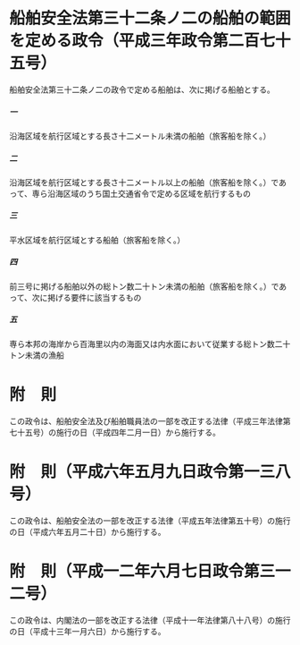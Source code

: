# 船舶安全法第三十二条ノ二の船舶の範囲を定める政令（平成三年政令第二百七十五号）
船舶安全法第三十二条ノ二の政令で定める船舶は、次に掲げる船舶とする。
##### 一
沿海区域を航行区域とする長さ十二メートル未満の船舶（旅客船を除く。）
##### 二
沿海区域を航行区域とする長さ十二メートル以上の船舶（旅客船を除く。）であって、専ら沿海区域のうち国土交通省令で定める区域を航行するもの
##### 三
平水区域を航行区域とする船舶（旅客船を除く。）
##### 四
前三号に掲げる船舶以外の総トン数二十トン未満の船舶（旅客船を除く。）であって、次に掲げる要件に該当するもの
##### 五
専ら本邦の海岸から百海里以内の海面又は内水面において従業する総トン数二十トン未満の漁船
# 附　則
この政令は、船舶安全法及び船舶職員法の一部を改正する法律（平成三年法律第七十五号）の施行の日（平成四年二月一日）から施行する。
# 附　則（平成六年五月九日政令第一三八号）
この政令は、船舶安全法の一部を改正する法律（平成五年法律第五十号）の施行の日（平成六年五月二十日）から施行する。
# 附　則（平成一二年六月七日政令第三一二号）
この政令は、内閣法の一部を改正する法律（平成十一年法律第八十八号）の施行の日（平成十三年一月六日）から施行する。
